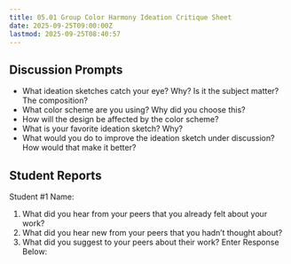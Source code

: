 ```yaml
---
title: 05.01 Group Color Harmony Ideation Critique Sheet
date: 2025-09-25T09:00:00Z
lastmod: 2025-09-25T08:40:57
---
```


## Discussion Prompts

- What ideation sketches catch your eye? Why? Is it the subject matter? The composition?
- What color scheme are you using? Why did you choose this?
- How will the design be affected by the color scheme?
- What is your favorite ideation sketch? Why?
- What would you do to improve the ideation sketch under discussion? How would that make it better?

## Student Reports

Student #1 Name:

1. What did you hear from your peers that you already felt about your work?
2. What did you hear new from your peers that you hadn’t thought about?
3. What did you suggest to your peers about their work?
   Enter Response Below:
